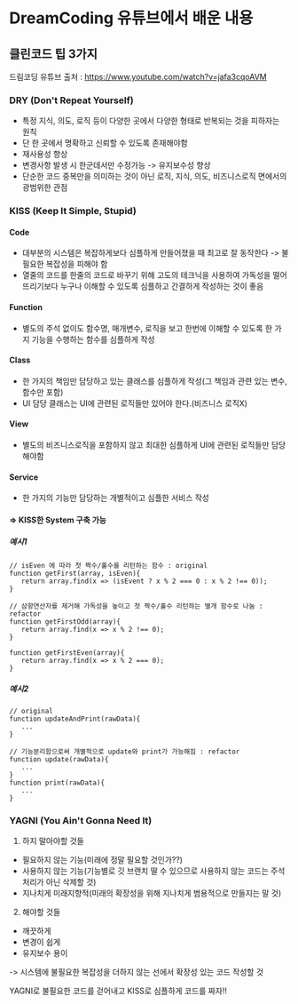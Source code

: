 # DreamCoding 유튜브에서 배운 내용

## 클린코드 팁 3가지

드림코딩 유튜브 출처 : https://www.youtube.com/watch?v=jafa3cqoAVM

### DRY (Don't Repeat Yourself)
* 특정 지식, 의도, 로직 등이 다양한 곳에서 다양한 형태로 반복되는 것을 피하자는 원칙
* 단 한 곳에서 명확하고 신뢰할 수 있도록 존재해야함
* 재사용성 향상
* 변경사항 발생 시 한군데서만 수정가능 -> 유지보수성 향상
* 단순한 코드 중복만을 의미하는 것이 아닌 로직, 지식, 의도, 비즈니스로직 면에서의 광범위한 관점

### KISS (Keep It Simple, Stupid)

#### Code
* 대부분의 시스템은 복잡하게보다 심플하게 만들어졌을 때 최고로 잘 동작한다 -> 불필요한 복잡성을 피해야 함
* 열줄의 코드를 한줄의 코드로 바꾸기 위해 고도의 테크닉을 사용하여 가독성을 떨어뜨리기보다 누구나 이해할 수 있도록 심플하고 간결하게 작성하는 것이 좋음

#### Function
* 별도의 주석 없이도 함수명, 매개변수, 로직을 보고 한번에 이해할 수 있도록 한 가지 기능을 수행하는 함수를 심플하게 작성

#### Class
* 한 가지의 책임만 담당하고 있는 클래스를 심플하게 작성(그 책임과 관련 있는 변수, 함수만 포함)
* UI 담당 클래스는 UI에 관련된 로직들만 있어야 한다.(비즈니스 로직X)

#### View
* 별도의 비즈니스로직을 포함하지 않고 최대한 심플하게 UI에 관련된 로직들만 담당해야함

#### Service
* 한 가지의 기능만 담당하는 개별적이고 심플한 서비스 작성

#### => KISS한 System 구축 가능


##### 예시1
```
// isEven 에 따라 첫 짝수/홀수를 리턴하는 함수 : original
function getFirst(array, isEven){
   return array.find(x => (isEvent ? x % 2 === 0 : x % 2 !== 0));
}

// 삼항연산자를 제거해 가독성을 높이고 첫 짝수/홀수 리턴하는 별개 함수로 나눔 : refactor
function getFirstOdd(array){
   return array.find(x => x % 2 !== 0);
}

function getFirstEven(array){
   return array.find(x => x % 2 === 0);
}
```

##### 예시2
```
// original
function updateAndPrint(rawData){
   ...
}

// 기능분리함으로써 개별적으로 update와 print가 가능해짐 : refactor
function update(rawData){
   ...
}
function print(rawData){
   ...
}
```


### YAGNI (You Ain't Gonna Need It)

1. 하지 말아야할 것들
* 필요하지 않는 기능(미래에 정말 필요할 것인가??)
* 사용하지 않는 기능(기능별로 깃 브랜치 딸 수 있으므로 사용하지 않는 코드는 주석처리가 아닌 삭제할 것)
* 지나치게 미래지향적(미래의 확장성을 위해 지나치게 범용적으로 만들지는 말 것)

2. 해야할 것들
* 깨끗하게
* 변경이 쉽게
* 유지보수 용이

-> 시스템에 불필요한 복잡성을 더하지 않는 선에서 확장성 있는 코드 작성할 것



YAGNI로 불필요한 코드를 걷어내고 KISS로 심플하게 코드를 짜자!!

